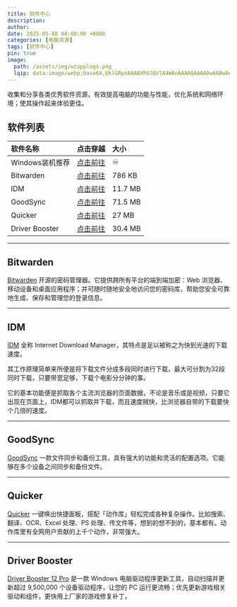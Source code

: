 ```yaml
---
title: 软件中心
description: 
author: 
date: 2025-05-08 08:00:00 +0800
categories: [电脑资源]
tags: [软件中心]
pin: true
image:
  path: /assets/img/wzapplogo.png
  lqip: data:image/webp;base64,UklGRpoAAABXRUJQVlA4WAoAAAAQAAAADwAABwAAQUxQSDIAAAARL0AmbZurmr57yyIiqE8oiG0bejIYEQTgqiDA9vqnsUSI6H+oAERp2HZ65qP/VIAWAFZQOCBCAAAA8AEAnQEqEAAIAAVAfCWkAALp8sF8rgRgAP7o9FDvMCkMde9PK7euH5M1m6VWoDXf2FkP3BqV0ZYbO6NA/VFIAAAA
---
```


收集和分享各类优秀软件资源，有效提高电脑的功能与性能，优化系统和网络环境；使其操作起来体验更佳。

## 软件列表

| 软件名称| 点击穿越 | 大小 |
| :---------| :--- | :--- |
| Windows装机推荐 |  [点击前往](https://bo88888.github.io/posts/Windows%E8%A3%85%E6%9C%BA%E5%BF%85%E5%A4%87%E8%BD%AF%E4%BB%B6/)  | ♾️ |
| Bitwarden |  [点击前往](https://bitwarden.com/)  | 786 KB |
| IDM |  [点击前往](https://internetdownloadmanager.com/)  | 11.7 MB |
| GoodSync |  [点击前往](https://www.goodsync.com/cn)  | 71.5 MB |
| Quicker |  [点击前往](https://getquicker.net)  | 27 MB |
| Driver Booster |  [点击前往](https://dl.lizhi.shop/driver_booster)  | 30.4 MB |

---
## Bitwarden

[Bitwarden](https://bitwarden.com/) 开源的密码管理器。它提供跨所有平台的端到端加密：Web 浏览器、移动设备和桌面应用程序；并可随时随地安全地访问您的密码库，帮助您安全可靠地生成、保存和管理您的登录信息。

---
## IDM

[IDM](https://internetdownloadmanager.com/) 全称 Internet Download Manager，其特点是足以被称之为快到光速的下载速度。

其工作原理简单来所便是将下载文件分成多段同时进行下载，最大可分割为32段同时下载，只要带宽足够，下载个电影分分钟的事。

它的基本功能便是抓取各个主流浏览器的页面数据，不论是音乐或是视频，只要它出现在页面上，IDM都可以抓取并下载，而且速度贼快，比浏览器自带的下载要快个几倍的速度。

---
## GoodSync

[GoodSync](https://www.goodsync.com/cn)  一款文件同步和备份工具，具有强大的功能和灵活的配置选项。它能够在多个设备之间同步和备份文件。

---
## Quicker

[Quicker](https://getquicker.net) 一键唤出快捷面板，搭配「动作库」轻松完成各种复杂操作。比如搜索、翻译、OCR、Excel 处理、PS 处理、传文件等，想到的想不到的，基本都有。动作库里有全网用户贡献的上千个动作，非常强大。

---
## Driver Booster

[Driver Booster 12 Pro](https://dl.lizhi.shop/driver_booster) 是一款 Windows 电脑驱动程序更新工具，自动扫描并更新超过 9,500,000 个设备驱动程序，让您的 PC 运行更流畅；优先更新游戏相关驱动和组件，更快用上厂家的游戏修复补丁。
